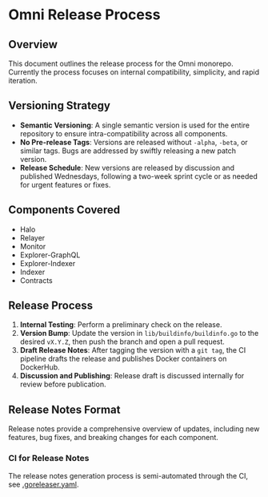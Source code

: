 # Omni Release Process

## Overview

This document outlines the release process for the Omni monorepo. Currently the process focuses on internal compatibility, simplicity, and rapid iteration.

## Versioning Strategy

- **Semantic Versioning**: A single semantic version is used for the entire repository to ensure intra-compatibility across all components.
- **No Pre-release Tags**: Versions are released without `-alpha`, `-beta`, or similar tags. Bugs are addressed by swiftly releasing a new patch version.
- **Release Schedule**: New versions are released by discussion and published Wednesdays, following a two-week sprint cycle or as needed for urgent features or fixes.

## Components Covered

- Halo
- Relayer
- Monitor
- Explorer-GraphQL
- Explorer-Indexer
- Indexer
- Contracts

## Release Process

1. **Internal Testing**: Perform a preliminary check on the release.
2. **Version Bump**: Update the version in `lib/buildinfo/buildinfo.go` to the desired `vX.Y.Z`, then push the branch and open a pull request.
3. **Draft Release Notes**: After tagging the version with a `git tag`, the CI pipeline drafts the release and publishes Docker containers on DockerHub.
4. **Discussion and Publishing**: Release draft is discussed internally for review before publication.

## Release Notes Format

Release notes provide a comprehensive overview of updates, including new features, bug fixes, and breaking changes for each component.

### CI for Release Notes

The release notes generation process is semi-automated through the CI, see [.goreleaser.yaml](../.goreleaser.yaml).
